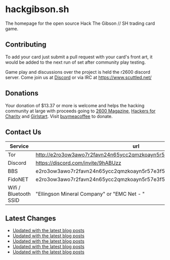 # hackgibson.sh
The homepage for the open source Hack The Gibson // SH trading card game.


## Contributing

To add your card just submit a pull request with your card's front art, it would be added to the next run of set after community play testing.

Game play and discussions over the project is held the r2600 discord server. Come join us at [Discord](https://discord.com/invite/9hABUzz) or via IRC at https://www.scuttled.net/


## Donations

Your donation of $13.37 or more is welcome and helps the hacking community at large with proceeds going to [2600 Magazine](https://2600.com/), [Hackers for Charity](https://hackersforcharity.org) and [Girlstart](https://girlstart.org).  Visit [buymeacoffee](https://www.buymeacoffee.com/hackgibson.sh) to donate.


## Contact Us

Service | url
-|-
Tor | http://e2ro3ow3awo7r2favn24n65ycc2qmzkoayn5r57e3f56nvjwdcgg32ad.onion
Discord | https://discord.com/invite/9hABUzz
BBS | e2ro3ow3awo7r2favn24n65ycc2qmzkoayn5r57e3f56nvjwdcgg32ad.onion:23
FidoNET | e2ro3ow3awo7r2favn24n65ycc2qmzkoayn5r57e3f56nvjwdcgg32ad.onion:24554
Wifi / Bluetooth SSID | "Ellingson Mineral Company" or "EMC Net - <fidonet address>"

## Latest Changes
<!-- BLOG-POST-LIST:START -->
- [Updated with the latest blog posts](https://github.com/DFW2600/hackgibson.sh/commit/22ae5df3b76cf956ae1ec93984ce3f982a05f8eb)
- [Updated with the latest blog posts](https://github.com/DFW2600/hackgibson.sh/commit/c53bf0dc0fd05c74096748d107b42373e52bdbde)
- [Updated with the latest blog posts](https://github.com/DFW2600/hackgibson.sh/commit/a132f56aa7ddc2c22cf11c3668dfb95512ee93a4)
- [Updated with the latest blog posts](https://github.com/DFW2600/hackgibson.sh/commit/c8d7e1ca95949af68be57f101ee81acb7aba62c4)
- [Updated with the latest blog posts](https://github.com/DFW2600/hackgibson.sh/commit/488bb7788ff9d806967977c2941eaa2bb0a7923e)
<!-- BLOG-POST-LIST:END -->
